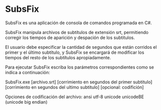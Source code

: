 # SubsFix

SubsFix es una aplicación de consola de comandos programada en C#.

SubsFix manipula archivos de subtítulos de extensión srt,
permitiendo corregir los tiempos de aparición y despación de los subtitulos.

El usuario debe especificar la cantidad de segundos que están corridos el primer y
el último subtítulo, y SubsFix se encargará de modificar los tiempos del resto de
los subtítulos apropiadamente.

Para ejecutar SubsFix escriba los parámetros correspondientes como se indica a continuación:

SubsFix.exe [archivo.srt] [corrimiento en segundos del primer subtitulo] [corrimiento en segundos del ultimo subtitulo] [opcional: codifición]

Opciones de codificación del archivo: 
ansi 
utf-8 
unicode 
unicodeBE (unicode big endian)

